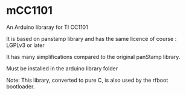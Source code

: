 # mCC1101
An Arduino libraray for TI CC1101

It is based on panstamp library and has the same licence of course : LGPLv3 or later

It has many simplifications compared to the original panStamp library.

Must be installed in the arduino library folder

Note:
This library, converted to pure C, is also used by the rfboot bootloader.
